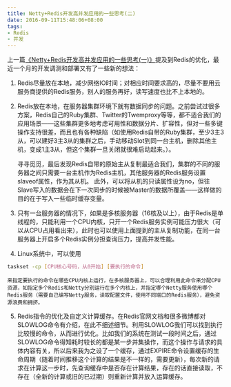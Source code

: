 ```yaml
---
title: Netty+Redis开发高并发应用的一些思考(二)
date: 2016-09-11T15:48:06+08:00
tags:
- Redis
- 并发
---
```

上一篇[《Netty+Redis开发高并发应用的一些思考(一)》](/p/Netty-Redis开发高并发应用的一些思考一/)提及到Redis的优化，最近一个月的开发调测和部署又有了一些新的想法：

1. Redis尽量放在本地，减少网络IO时间；对相应时间要求高的，尽量不要用云服务商提供的Redis服务，别人的服务再好，读写速度也比不上本地的。

2. Redis放在本地，在服务器集群环境下就有数据同步的问题。之前尝试过很多方案，Redis自己的Ruby集群、Twitter的Twemproxy等等，都不适合我们的应用场景——这些集群更多地考虑可用性和数据分片、扩容性，但对一些多键操作支持很差，而且也有各种缺陷（如使用Redis自带的Ruby集群，至少3主3从，可以建好3主3从的集群之后，手动移动Slot到同一台主机，删除其他主机，变成1主3从，但这个集群一旦关闭就很难启动起来。）。

    寻寻觅觅，最后发现Redis自带的原始主从复制最适合我们，集群的不同的服务器之间只需要一台主机作为Redis主机，其他服务器的Redis服务设置slaveof属性，作为其从机。
    此外，可以将从机的只读属性设为no，但往Slave写入的数据会在下一次同步的时候被Master的数据所覆盖——这样做的目的在于写入一些临时缓存变量。

3. 只有一台服务器的情况下，如果是多核服务器（16核及以上），由于Redis是单线程的，只能利用一个CPU内核，只开一个Redis服务实例可能压力很大（可以从CPU占用看出来），此时也可以使用上面提到的主从复制功能，在同一台服务器上开启多个Redis实例分担查询压力，提高并发性能。

4. Linux系统中，可以使用
```bash
taskset -cp [CPU核心号码，从0开始] [要执行的命令]
```
    来指定要执行的命令在哪些CPU内核上运行，在多核服务器上，可以合理利用此命令来分配CPU资源，如指定多个Redis和Netty分别运行在多个内核上，并指定哪个Netty服务使用哪个Redis服务（需要自己编写Netty服务，读取配置文件，使用不同端口的Redis服务），避免资源浪费和拥挤。

5. Redis指令的优化及自定义计算缓存。在Redis官网文档和很多微博都对SLOWLOG命令有介绍，在此不细述细节。利用SLOWLOG我们可以找到执行比较慢的命令，从而进行优化。比如我们的系统在测试一段时间之后，通过SLOWLOG命令得知耗时较长的都是某一步并集操作，而这个操作与请求的具体内容有关，所以后来我为之设了一个缓存，通过EXPIRE命令设置缓存的生命周期（随着时间推移这个计算的结果是不一样的，需要更新），每次新的请求在计算这一步时，先查询缓存中是否存在计算结果，存在的话直接读取，不存在（全新的计算或旧的已过期）则重新计算并放入运算缓存。

